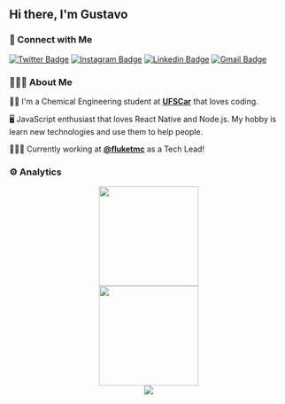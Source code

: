 ## Hi there, I'm Gustavo

### 📱 Connect with Me

[![Twitter Badge](https://img.shields.io/badge/-@gstvdss-69D1F8?style=flat-square&labelColor=69D1F8&logo=twitter&logoColor=white&link=https://twitter.com/gstvdss)](https://twitter.com/gstvdss)
[![Instagram Badge](https://img.shields.io/badge/-gstvds-69D1F8?style=flat-square&logo=Instagram&logoColor=white&link=https://instagram.com/gstvds)](https://instagram.com/gstvds)
[![Linkedin Badge](https://img.shields.io/badge/-Gustavo%20Silva-69D1F8?style=flat-square&logo=Linkedin&logoColor=white&link=https://www.linkedin.com/in/gstvds/)](https://www.linkedin.com/in/gstvds/)
[![Gmail Badge](https://img.shields.io/badge/-gstvds@icloud.com-69D1F8?style=flat-square&logo=Gmail&logoColor=white&link=mailto:gstvds@icloud.com)](mailto:gstvds@icloud.com)

### 🧔🏾‍♂️ About Me

<p>

👷‍♂️️  I'm a Chemical Engineering student at <a href="https://www2.ufscar.br/"><b>UFSCar</b></a> that loves coding.

🖥️  JavaScript enthusiast that loves React Native and Node.js. My hobby is learn new technologies and use them to help people.

👨🏾‍💻  Currently working at <a href="https://github.com/fluketmc"><b>@fluketmc</b></a> as a Tech Lead!

</p>
  
### ⚙️ Analytics

<p align="center">

  <a href="https://github.com/gstvds">
  <img height="180em" src="https://github-readme-stats-eight-theta.vercel.app/api/top-langs/?username=gstvds&hide_border=true&cache_seconds=1800&layout=compact&langs_count=8&theme=dracula"/> 
  <br/>
  <img height="180em" src="https://github-readme-streak-stats.herokuapp.com/?user=gstvds&theme=dracula&hide_border=true&background=1a1b27"/>
  <br/>
  <img src="https://github-profile-trophy.vercel.app/?username=gstvds&margin-w=10&no-frame=true&row=1&theme=dracula"/>
  </a>

</p>

